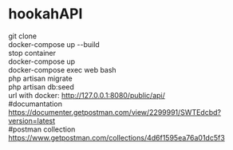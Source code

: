 # hookahAPI
git clone <br>
docker-compose up --build<br>
stop container<br>
docker-compose up<br>
docker-compose exec web bash<br>
php artisan migrate<br>
php artisan db:seed<br>
url with docker: http://127.0.0.1:8080/public/api/ <br>
#documantation<br>
https://documenter.getpostman.com/view/2299991/SWTEdcbd?version=latest<br>
#postman collection<br>
https://www.getpostman.com/collections/4d6f1595ea76a01dc5f3
